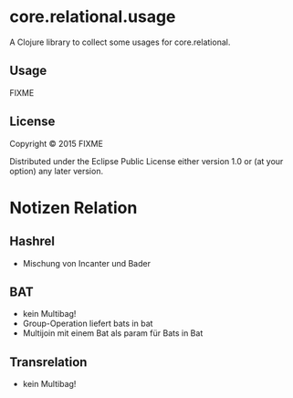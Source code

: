 # core.relational.usage

A Clojure library to collect some usages for core.relational.

## Usage

FIXME

## License

Copyright © 2015 FIXME

Distributed under the Eclipse Public License either version 1.0 or (at
your option) any later version.






# Notizen Relation


## Hashrel

- Mischung von Incanter und Bader



## BAT

- kein Multibag!
- Group-Operation liefert bats in bat
- Multijoin mit einem Bat als param für Bats in Bat



## Transrelation

- kein Multibag!

